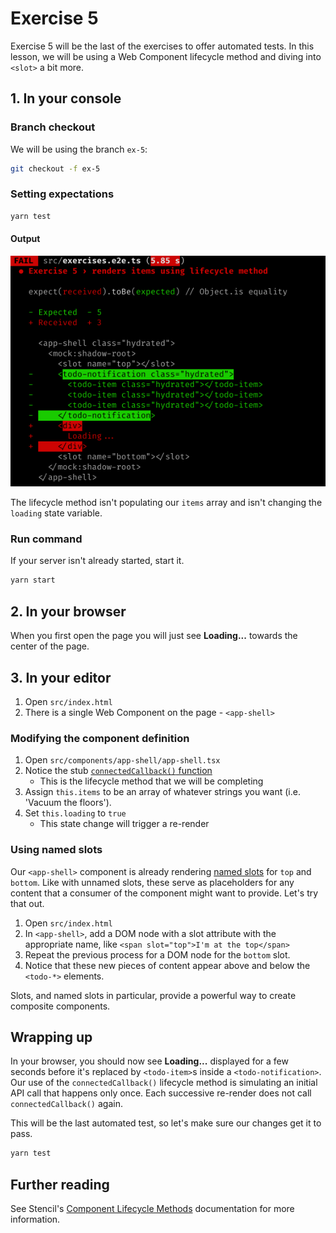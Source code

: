 # Exercise 5

Exercise 5 will be the last of the exercises to offer automated tests. In this lesson, we will be using a Web Component lifecycle method and diving into `<slot>` a bit more.

## 1. In your console

### Branch checkout

We will be using the branch `ex-5`:

```bash
git checkout -f ex-5
```

### Setting expectations

```bash
yarn test
```

#### Output

![Exercise 5 output](./img/ex_5_output.png)

The lifecycle method isn't populating our `items` array and isn't changing the `loading` state variable.

### Run command

If your server isn't already started, start it.

```bash
yarn start
```

## 2. In your browser

When you first open the page you will just see **Loading...** towards the center of the page.

## 3. In your editor

1. Open `src/index.html`
1. There is a single Web Component on the page - `<app-shell>`

### Modifying the component definition

1. Open `src/components/app-shell/app-shell.tsx`
1. Notice the stub [`connectedCallback()` function](https://stenciljs.com/docs/component-lifecycle#connectedcallback)
    - This is the lifecycle method that we will be completing
1. Assign `this.items` to be an array of whatever strings you want (i.e. 'Vacuum the floors').
1. Set `this.loading` to `true`
    - This state change will trigger a re-render

### Using named slots

Our `<app-shell>` component is already rendering [named slots](https://developer.mozilla.org/en-US/docs/Web/HTML/Element/slot#attributes) for `top` and `bottom`. Like with unnamed slots, these serve as placeholders for any content that a consumer of the component might want to provide. Let's try that out.

1. Open `src/index.html`
1. In `<app-shell>`, add a DOM node with a slot attribute with the appropriate name, like `<span slot="top">I'm at the top</span>`
1. Repeat the previous process for a DOM node for the `bottom` slot.
1. Notice that these new pieces of content appear above and below the `<todo-*>` elements.

Slots, and named slots in particular, provide a powerful way to create composite components.

## Wrapping up

In your browser, you should now see **Loading...** displayed for a few seconds before it's replaced by `<todo-item>`s inside a `<todo-notification>`. Our use of the `connectedCallback()` lifecycle method is simulating an initial API call that happens only once. Each successive re-render does not call `connectedCallback()` again.

This will be the last automated test, so let's make sure our changes get it to pass.

```bash
yarn test
```

## Further reading
See Stencil's [Component Lifecycle Methods](https://stenciljs.com/docs/component-lifecycle) documentation for more information.
